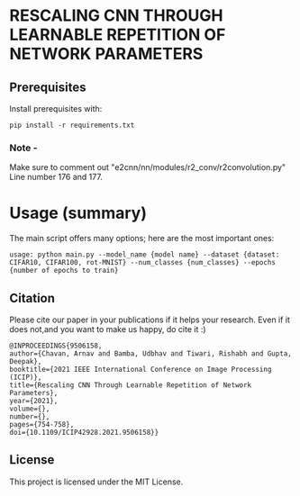 # RESCALING CNN THROUGH LEARNABLE REPETITION OF NETWORK PARAMETERS

## Prerequisites

Install prerequisites with:  
```
pip install -r requirements.txt
```

### Note - 
Make sure to comment out "e2cnn/nn/modules/r2_conv/r2convolution.py" Line number 176 and 177.

# Usage (summary)

The main script offers many options; here are the most important ones:

```
usage: python main.py --model_name {model name} --dataset {dataset: CIFAR10, CIFAR100, rot-MNIST} --num_classes {num_classes} --epochs {number of epochs to train}
```

## Citation
Please cite our paper in your publications if it helps your research. Even if it does not,and you want to make us happy, do cite it :)

    @INPROCEEDINGS{9506158,
    author={Chavan, Arnav and Bamba, Udbhav and Tiwari, Rishabh and Gupta, Deepak},
    booktitle={2021 IEEE International Conference on Image Processing (ICIP)}, 
    title={Rescaling CNN Through Learnable Repetition of Network Parameters}, 
    year={2021},
    volume={},
    number={},
    pages={754-758},
    doi={10.1109/ICIP42928.2021.9506158}}


## License

This project is licensed under the MIT License.
